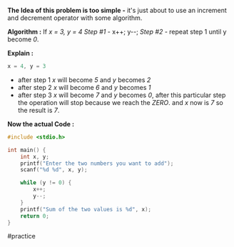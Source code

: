 **The Idea of this problem is too simple -** it's just about to use an increment and decrement operator with some algorithm.

**Algorithm :** If *x = 3, y  = 4*
*Step #1 -* x++; y--;
*Step #2 -* repeat step 1 until y become *0*.

**Explain :**
```C
x = 4, y = 3
```
- after step 1 *x* will become *5* and *y* becomes *2*
- after step 2 *x* will become *6* and *y* becomes *1*
- after step 3 *x* will become *7* and *y* becomes *0*, after this particular step the operation will stop because we reach the *ZERO*. and *x* now is *7* so the result is *7*.

**Now the actual Code :** 
```C
#include <stdio.h>

int main() {
	int x, y;
	printf("Enter the two numbers you want to add");
	scanf("%d %d", x, y);

	while (y != 0) {
		x++;
		y--;
	}
	printf("Sum of the two values is %d", x);
	return 0;
}
```


#practice 